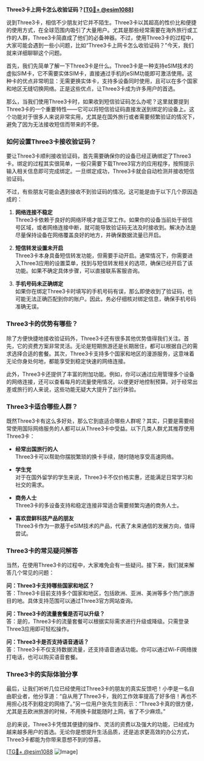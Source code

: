 **Three3卡上网卡怎么收验证码？[[TG💪+ @esim1088](https://t.me/s/esim1088)]**

说到Three3卡，相信不少朋友对它并不陌生。Three3卡以其超高的性价比和便捷的使用方式，在全球范围内吸引了大量用户。尤其是那些经常需要在海外旅行或工作的人群，Three3卡简直成了他们的必备神器。不过，使用Three3卡的过程中，大家可能会遇到一些小问题，比如“Three3卡上网卡怎么收验证码？”今天，我们就来详细聊聊这个问题。

首先，我们先简单了解一下Three3卡是什么。Three3卡是一种支持eSIM技术的虚拟SIM卡，它不需要实体SIM卡，直接通过手机的eSIM功能即可激活使用。这种卡的优点非常明显：无需更换实体卡，支持多设备同时使用，且可以在多个国家和地区无缝切换网络。正是这些优点，让Three3卡成为许多用户的首选。

那么，当我们使用Three3卡时，如果收到短信验证码怎么办呢？这里就要提到Three3卡的一个重要特性——它可以将短信验证码直接发送到绑定的设备上。这个功能对于很多人来说非常实用，尤其是在国外旅行或者需要频繁验证的情况下，避免了因为无法接收短信而带来的不便。

### **如何设置Three3卡接收验证码？**

要让Three3卡顺利接收验证码，首先需要确保你的设备已经正确绑定了Three3卡。绑定的过程其实很简单，一般只需要下载Three3官方的应用程序，按照提示输入相关信息即可完成绑定。一旦绑定成功，Three3卡就会自动检测并接收短信验证码。

不过，有些朋友可能会遇到接收不到验证码的情况。这可能是由于以下几个原因造成的：

1. **网络连接不稳定**  
   Three3卡依赖于良好的网络环境才能正常工作。如果你的设备当前处于弱信号区域，或者网络连接中断，就可能导致验证码无法及时接收到。解决办法是尽量保持设备在网络覆盖良好的地方，并确保数据流量已开启。

2. **短信转发设置未开启**  
   Three3卡本身具备短信转发功能，但需要手动开启。通常情况下，你需要进入Three3应用的设置菜单，找到与短信转发相关的选项，确保已经开启了该功能。如果不确定具体步骤，可以直接联系客服咨询。

3. **手机号码未正确绑定**  
   如果你在绑定Three3卡时填写的手机号码有误，那么即使收到了验证码，也可能无法正确匹配到你的账户。因此，务必仔细核对绑定信息，确保手机号码准确无误。

### **Three3卡的优势有哪些？**

除了方便快捷地接收验证码外，Three3卡还有很多其他优势值得我们关注。首先，它的资费方案非常灵活。无论是短期旅游还是长期居住，都可以根据自己的需求选择合适的套餐。其次，Three3卡支持多个国家和地区的漫游服务，这意味着无论你身处何地，都能享受到稳定快速的网络连接。

此外，Three3卡还提供了丰富的附加功能。例如，你可以通过应用管理多个设备的网络连接，还可以查看每月的流量使用情况，以便更好地控制预算。对于经常出差或旅行的人来说，这些功能无疑大大提升了出行体验。

### **Three3卡适合哪些人群？**

既然Three3卡有这么多好处，那么它到底适合哪些人群呢？其实，只要是需要经常使用国际网络服务的人都可以从Three3卡中受益。以下几类人群尤其推荐使用Three3卡：

- **经常出国旅行的人**  
  Three3卡可以帮助你摆脱繁琐的换卡手续，随时随地享受高速网络。

- **学生党**  
  对于在国外留学的学生来说，Three3卡不仅价格实惠，还能满足日常学习和社交的需求。

- **商务人士**  
  Three3卡的多设备支持和稳定连接非常适合需要频繁沟通的商务人士。

- **喜欢尝鲜科技产品的朋友**  
  Three3卡作为一款基于eSIM技术的产品，代表了未来通信的发展方向，值得尝试。

### **Three3卡的常见疑问解答**

当然，在使用Three3卡的过程中，大家难免会有一些疑问。接下来，我们就来解答几个常见的问题：

**问：Three3卡支持哪些国家和地区？**  
答：Three3卡目前支持多个国家和地区，包括欧洲、亚洲、美洲等多个热门旅游目的地。具体支持范围可以通过Three3官方网站查询。

**问：Three3卡的流量套餐是否可以升级？**  
答：是的，Three3卡的流量套餐可以根据实际需求进行升级或降级。只需登录Three3应用即可轻松操作。

**问：Three3卡是否支持语音通话？**  
答：Three3卡不仅支持数据流量，还支持语音通话功能。你可以通过Wi-Fi网络拨打电话，也可以购买语音套餐。

### **Three3卡的实际体验分享**

最后，让我们听听几位已经使用过Three3卡的朋友的真实反馈吧！小李是一名自由职业者，他分享道：“自从用了Three3卡，我的工作效率提高了好多倍！再也不用担心找不到稳定的网络了。”另一位用户张先生则表示：“Three3卡真的很方便，尤其是去欧洲旅游的时候，不用换卡就能随时上网，省了不少麻烦。”

总的来说，Three3卡凭借其便捷的操作、灵活的资费以及强大的功能，已经成为越来越多用户的首选。无论你是想提升生活品质，还是追求更高效的办公方式，Three3卡都能为你带来意想不到的惊喜。

[[TG💪+ @esim1088](https://t.me/s/esim1088) ![Image](https://i.postimg.cc/4NQfJmqS/Snipaste-2025-05-13-00-14-12.png)]